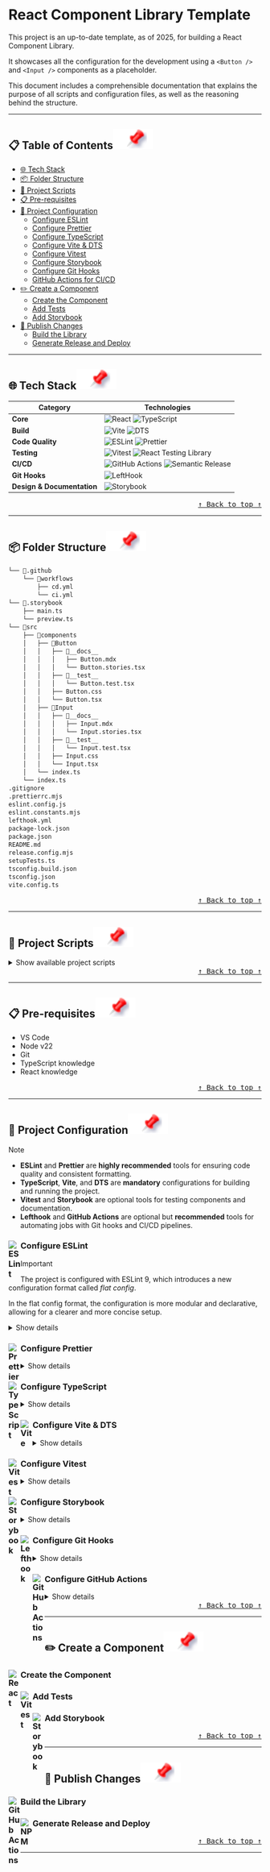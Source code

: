# React Component Library Template

This project is an up-to-date template, as of 2025, for building a React Component Library.

It showcases all the configuration for the development using a `<Button />` and `<Input />` components as a placeholder.

This document includes a comprehensible documentation that explains the purpose of all scripts and configuration files, as well as the reasoning behind the structure.

---

## 📋 Table of Contents[![](https://raw.githubusercontent.com/aregtech/areg-sdk/master/docs/img/pin.svg)](#-table-of-contents)

- [🌐 Tech Stack](#-tech-stack)
- [📦 Folder Structure](#-folder-structure)
- [📜 Project Scripts](#-project-scripts)
- [📋 Pre-requisites](#-pre-requisites)
- [🔧 Project Configuration](#-project-configuration)
  - [Configure ESLint](#configure-eslint-)
  - [Configure Prettier](#configure-prettier-)
  - [Configure TypeScript](#configure-typescript-)
  - [Configure Vite & DTS](#configure-vite--dts-)
  - [Configure Vitest](#configure-vitest-)
  - [Configure Storybook](#configure-storybook-)
  - [Configure Git Hooks](#configure-git-hooks-)
  - [GitHub Actions for CI/CD](#github-actions-for-cicd-)
- [✏️ Create a Component](#-create-a-component)
  - [Create the Component](#create-the-component-)
  - [Add Tests](#add-tests-)
  - [Add Storybook](#add-storybook-)
- [🚀 Publish Changes](#-publish-changes)
  - [Build the Library](#build-the-library-)
  - [Generate Release and Deploy](#generate-release-and-deploy-)

---

## 🌐 Tech Stack[![](https://raw.githubusercontent.com/aregtech/areg-sdk/master/docs/img/pin.svg)](#-tech-stack)

| Category                   | Technologies                                                                                                                                                                                                                                                    |
| -------------------------- | --------------------------------------------------------------------------------------------------------------------------------------------------------------------------------------------------------------------------------------------------------------- |
| **Core**                   | ![React](https://img.shields.io/badge/React_19-61DAFB?style=for-the-badge&logo=react&logoColor=white) ![TypeScript](https://img.shields.io/badge/TypeScript-3178C6?style=for-the-badge&logo=typescript&logoColor=white)                                         |
| **Build**                  | ![Vite](https://img.shields.io/badge/Vite-646CFF?style=for-the-badge&logo=vite&logoColor=white) ![DTS](https://img.shields.io/badge/Vite_DTS-646CFF?style=for-the-badge)                                                                                        |
| **Code Quality**           | ![ESLint](https://img.shields.io/badge/ESLint_9-4B32C3?style=for-the-badge&logo=eslint&logoColor=white) ![Prettier](https://img.shields.io/badge/Prettier-F7B93E?style=for-the-badge&logo=prettier&logoColor=white)                                             |
| **Testing**                | ![Vitest](https://img.shields.io/badge/Vitest-6E9F18?style=for-the-badge&logo=vitest&logoColor=white) ![React Testing Library](https://img.shields.io/badge/React_Testing_Library-E33332?style=for-the-badge&logo=testinglibrary&logoColor=white)               |
| **CI/CD**                  | ![GitHub Actions](https://img.shields.io/badge/GitHub_Actions-2088FF?style=for-the-badge&logo=githubactions&logoColor=white) ![Semantic Release](https://img.shields.io/badge/Semantic_Release-494949?style=for-the-badge&logo=semanticrelease&logoColor=white) |
| **Git Hooks**              | ![LeftHook](https://img.shields.io/badge/LeftHook-FF1E1E?style=for-the-badge&logo=lefthook&logoColor=white)                                                                                                                                                     |
| **Design & Documentation** | ![Storybook](https://img.shields.io/badge/Storybook-FF4785?style=for-the-badge&logo=storybook&logoColor=white)                                                                                                                                                  |

<div align="right"><kbd><a href="#-table-of-contents">↑ Back to top ↑</a></kbd></div>

---

## 📦 Folder Structure[![](https://raw.githubusercontent.com/aregtech/areg-sdk/master/docs/img/pin.svg)](#-folder-structure)

```
└── 📁.github
    └── 📁workflows
        ├── cd.yml
        └── ci.yml
└── 📁.storybook
    ├── main.ts
    └── preview.ts
└── 📁src
    ├── 📁components
    │   ├── 📁Button
    │   │   ├── 📁__docs__
    │   │   │   ├── Button.mdx
    │   │   │   └── Button.stories.tsx
    │   │   ├── 📁__test__
    │   │   │   └── Button.test.tsx
    │   │   ├── Button.css
    │   │   └── Button.tsx
    │   ├── 📁Input
    │   │   ├── 📁__docs__
    │   │   │   ├── Input.mdx
    │   │   │   └── Input.stories.tsx
    │   │   ├── 📁__test__
    │   │   │   └── Input.test.tsx
    │   │   ├── Input.css
    │   │   └── Input.tsx
    │   └── index.ts
    └── index.ts
.gitignore
.prettierrc.mjs
eslint.config.js
eslint.constants.mjs
lefthook.yml
package-lock.json
package.json
README.md
release.config.mjs
setupTests.ts
tsconfig.build.json
tsconfig.json
vite.config.ts
```

<div align="right"><kbd><a href="#-table-of-contents">↑ Back to top ↑</a></kbd></div>

---

## 📜 Project Scripts[![](https://raw.githubusercontent.com/aregtech/areg-sdk/master/docs/img/pin.svg)](#-project-scripts)

<details>
<summary>Show available project scripts</summary>

### 🔨 Build library: `build`

```
tsc -p tsconfig.build.json && vite build
```

### 🖌️ Run Prettier: `format`

```
prettier --write --parser typescript '**/*.{ts,tsx}'
```

### 🔍 Run ESLint: `lint`

```
eslint --fix
```

### 🔍 Run ESLint without automatic fixes: `lint:no-fix`

```
eslint
```

### 🧪 Run tests: `test`

```
vitest run
```

### 🧪 Run tests and watch to rerun on code changes: `test:watch`

```
vitest
```

### 🧪 Run tests with a server GUI: `test:gui`

```
vitest --ui
```

### 📖 Run Storybook server: `storybook`

```
storybook dev -p 6006
```

### 📖 Build Storybook `storybook:build`

```
storybook build
```

</details>

<div align="right"><kbd><a href="#-table-of-contents">↑ Back to top ↑</a></kbd></div>

---

## 📋 Pre-requisites[![](https://raw.githubusercontent.com/aregtech/areg-sdk/master/docs/img/pin.svg)](#-pre-requisites)

- VS Code
- Node v22
- Git
- TypeScript knowledge
- React knowledge

<div align="right"><kbd><a href="#-table-of-contents">↑ Back to top ↑</a></kbd></div>

---

## 🔧 Project Configuration[![](https://raw.githubusercontent.com/aregtech/areg-sdk/master/docs/img/pin.svg)](#-project-configuration)

> [!NOTE]
>
> - **ESLint** and **Prettier** are **highly recommended** tools for ensuring code quality and consistent formatting.
> - **TypeScript**, **Vite**, and **DTS** are **mandatory** configurations for building and running the project.
> - **Vitest** and **Storybook** are optional tools for testing components and documentation.
> - **Lefthook** and **GitHub Actions** are optional but **recommended** tools for automating jobs with Git hooks and CI/CD pipelines.

### Configure ESLint <img src="https://cdn.simpleicons.org/eslint/000/4B32C3" alt="ESLint" align=left width=24>

> [!IMPORTANT]
>
> The project is configured with ESLint 9, which introduces a new configuration format called _flat config_.
>
> In the flat config format, the configuration is more modular and declarative, allowing for a clearer and more concise setup.

<details>
<summary>Show details</summary>

The files are self-explanatory, with detailed comments explaining their purpose and functionality.

The `eslint.config.js` is the default configuration file for ESLint, while there is also a `eslint.constants.mjs` file with common objects and configurations for shared use.

#### `eslint.config.js`:

```js
/* eslint-disable perfectionist/sort-objects */
import eslint from '@eslint/js';
import tsParser from '@typescript-eslint/parser';
import jsxA11y from 'eslint-plugin-jsx-a11y';
import perfectionist from 'eslint-plugin-perfectionist';
import prettierRecommended from 'eslint-plugin-prettier/recommended';
import react from 'eslint-plugin-react';
import reactHooks from 'eslint-plugin-react-hooks';
import storybook from 'eslint-plugin-storybook';
import globals from 'globals';
import tseslint from 'typescript-eslint';

import {
  booleanPrefixes,
  perfectionistSortObjects,
  perfectionistSortTypes,
} from './eslint.constants.mjs';

/** @type {import('@typescript-eslint/utils').TSESLint.FlatConfig.ConfigFile} */
export default [
  // FILES: A config object only applies to a file if the filename matches a pattern in files (or if there is no files key, in which case it will match all files).
  // RULES: The severity levels are off (0), warning (1), and error (2).

  // GLOBAL IGNORES: Added in a separate object to apply globally and be able to match directories. Only global `ignores` can match directories.
  {
    ignores: ['dist', 'build', 'storybook-static', '!.storybook'], // Ignore some directories but prevent ignoring `.storybook`.
  },

  // SETTINGS: Detect React version automatically for `eslint-plugin-react` rules.
  {
    settings: {
      react: {
        version: 'detect',
      },
    },
  },

  // EXTENDS: Extends specific set of rules (like recommended) from the different plugins.
  eslint.configs.recommended,
  ...tseslint.configs.recommended,
  react.configs.flat.recommended,
  react.configs.flat['jsx-runtime'], // Disables some React recommended rules like `react-in-jsx-scope` not needed in React 17+.
  reactHooks.configs['recommended-latest'], // TODO: Update to 5.2.0 release // NOTE: Planned to change to from 'recommended-latest' to 'recommended' in 6.0.0.
  jsxA11y.flatConfigs.recommended,
  ...storybook.configs['flat/recommended'],
  prettierRecommended,

  // TYPESCRIPT: Specific rules for TypeScript files in separate object to prevent parser conflicts with JS files.
  {
    ignores: ['*.{js,mjs,jsx}'], // Ignore JavaScript files.
    // PARSER: TypeScript & JSX support using the nearest tsconfig.json.
    // More details: https://eslint.org/docs/latest/use/configure/parser
    languageOptions: {
      parser: tsParser,
      parserOptions: {
        project: true, // Linted files will use the type information of the nearest `tsconfig.json`.
        ecmaFeatures: {
          jsx: true,
        },
        ecmaVersion: 'latest',
        sourceType: 'module',
      },

      // GLOBAL VARIABLES: Groups of variables globally available during runtime, like `console` in the browser.
      // More details: https://eslint.org/docs/latest/use/configure/migration-guide#configuring-language-options
      globals: {
        ...globals.browser,
        ...globals.jest,
        ...globals.node,
      },
    },

    rules: {
      // [TYPESCRIPT RULES]
      // Uses the TypeScript no-unused-vars rule instead of the base one.
      'no-unused-vars': 0,
      '@typescript-eslint/no-unused-vars': [
        1,
        {
          // Allow function arguments that start with _
          argsIgnorePattern: '^_',
          // Allow catch arguments that start with _
          caughtErrorsIgnorePattern: '^_',
          // Allow sibling variables of ...rest in destructure objects.
          ignoreRestSiblings: true,
          // Allow variables that start with _
          varsIgnorePattern: '^_',
        },
      ],

      // Uses the TypeScript no-shadow rule instead of the base one.
      // Disallows a local variable to have the same name as a variable in its containing scope.
      'no-shadow': 0,
      '@typescript-eslint/no-shadow': 2,

      // Uses the TypeScript no-use-before-define rule instead of the base one.
      // Disallows the use of variables before they are defined.
      '@typescript-eslint/no-use-before-define': 2,
      'no-use-before-define': 0,

      // Enforces the naming conventions for some cases across the code.
      // Variables must be in camelCase or UPPER_CASE. Boolean variables must have a verb prefixed. (Normal variables).
      // Function variables must be in camelCase or PascalCase (used for creating Functions and Components).
      // Types like (class, enum, interface, typeAlias, typeParameter) must be in PascalCase. Interfaces must be prefixed with 'I'.
      // Functions declared using the 'function' keyword must be in camelCase.
      '@typescript-eslint/naming-convention': [
        2,
        {
          selector: 'variable',
          types: ['boolean'],
          format: ['PascalCase'],
          prefix: booleanPrefixes,
          leadingUnderscore: 'allow',
        },
        {
          selector: 'typeLike',
          format: ['PascalCase'],
        },
        {
          selector: 'interface',
          format: ['PascalCase'],
          prefix: ['I'],
        },
        {
          selector: 'function',
          format: ['camelCase'],
        },
      ],
    },
  },

  {
    // PLUGINS: Declare plugins here to make their rules available in the `rules` object.
    // More details: https://eslint.org/docs/latest/use/configure/plugins
    plugins: {
      perfectionist,
      react,
    },

    // RULES: Defines specific linting rules, their severity, and other customizations.
    // NOTE: These rules should come from the installed plugins defined in the `plugins` object.
    // More details: https://eslint.org/docs/latest/use/core-concepts/#rules
    rules: {
      // [ESLINT RULES]
      // Enforces the use of `===` and `!==`.
      eqeqeq: 2,

      // Enforces the use of curly {} in block statements (if, else, for, while...).
      curly: [2, 'all'],

      // Disallows the use of undeclared variables.
      'no-undef': 2,

      // Enforces no braces when they can be omitted. Incorrect: const foo = (x) => { return x; } Correct: const foo = (x) => x;
      'arrow-body-style': [2, 'as-needed'],

      // [REACT RULES]
      // Enforces arrow functions for Components.
      'react/function-component-definition': [
        2,
        {
          namedComponents: 'arrow-function',
          unnamedComponents: 'arrow-function',
        },
      ],

      // Enforces using JSX only in *.tsx files.
      'react/jsx-filename-extension': [2, { extensions: ['.tsx'] }],

      // Enforces non-required props to define their default values in the function arguments/parameters.
      // Example: const Component = ({ optionalProp = 'default' }: ComponentProps) => {}
      'react/require-default-props': [
        2,
        {
          functions: 'defaultArguments',
        },
      ],

      // Allows spreading in JSX components (<MyCustomComponent {...props} />) and forbid on everything else (HTML tags, etc.)
      'react/jsx-props-no-spreading': [
        2,
        {
          custom: 'ignore',
        },
      ],

      // Enforces the way of sorting the component props.
      // Alphabetical case insensitive order, React reserved props before, callbacks after.
      // Example: <Component dangerouslySetInnerHTML={...} firstName="John" lastName="Doe" onClick={...} />
      'react/jsx-sort-props': [
        2,
        {
          callbacksLast: true,
          ignoreCase: true,
          reservedFirst: true,
        },
      ],

      // [PERFECTIONIST RULES]
      // IMPORTS ORDER: Enforces a strict and consistent order for import statements.
      // NOTE: Disable `source.organizeImports` on `codeActionsOnSave` in VSCode Settings to avoid conflicts.
      'sort/imports': 0, // Note: Disable ESLint's rule to avoid conflicts.
      'perfectionist/sort-imports': [
        2,
        {
          // Natural order. Example: 'item2' < 'item10'.
          type: 'natural',

          // NOTE: Default values explicitly set for clarity.
          newlinesBetween: 'always',
          order: 'asc',
          ignoreCase: true,
          groups: [
            // Built-in or external installed modules. Example: import path from 'path' || import axios from 'axios'
            ['builtin', 'external'],
            // Internal types that are not in the same or parent directory. Example: import type { User } from '~/users'
            'internal-type',
            // Internal modules that are not in the same or parent directory. Example: import Button from '~/components/Button'
            'internal',
            // Parent or current directory types. Example: import type { FooProps } from '../Foo' || './Foo' || './index.d.ts'
            ['parent-type', 'sibling-type', 'index-type'],
            // Parent or current directory modules. Example: import foo from '../utils/foo' || './foo' || '.'
            ['parent', 'sibling', 'index'],
            // Side effect script files. Example: import './set-production-env.js'
            'side-effect',
            // Style files. Example: import './styles.scss' || import styles from './index.module.css'
            'side-effect-style',
            { newlinesBetween: 'never' },
            'style',
          ],
        },
      ],
      'perfectionist/sort-named-imports': [2, { type: 'natural' }],

      // OBJECTS ORDER: Enforces a strict and consistent order for object, types and other declarations.
      'perfectionist/sort-object-types': [2, perfectionistSortTypes],
      'perfectionist/sort-union-types': [2, { type: 'natural' }],
      'perfectionist/sort-interfaces': [2, perfectionistSortTypes],
      'perfectionist/sort-objects': [2, perfectionistSortObjects],
      'perfectionist/sort-enums': [2, { type: 'natural' }],
    },
  },
];
```

#### `eslint.constants.mjs`:

```js
export const booleanPrefixes = ['is', 'should', 'has', 'can', 'did', 'will'];

const perfectionistSortObjectCustomGroups = {
  id: {
    elementNamePattern: '^(?:id|.+Id)$',
    groupName: 'id',
    selector: 'property',
  },
  flag: {
    elementNamePattern: `^(?:${booleanPrefixes.join('|')})[A-Z].*$`, // Example: /^(?:a|b|c|)[A-Z].*$/
    groupName: 'flag',
    selector: 'property',
  },
};

export const perfectionistSortTypes = {
  ignoreCase: true,
  order: 'asc',
  type: 'natural',
  customGroups: [
    perfectionistSortObjectCustomGroups.id,
    {
      ...perfectionistSortObjectCustomGroups.flag,
      groupName: `required-${perfectionistSortObjectCustomGroups.flag.groupName}`,
      modifiers: ['required'],
    },
    {
      ...perfectionistSortObjectCustomGroups.flag,
      groupName: `optional-${perfectionistSortObjectCustomGroups.flag.groupName}`,
      modifiers: ['optional'],
    },
  ],
  groups: [
    perfectionistSortObjectCustomGroups.id.groupName,
    'required-property',
    'required-multiline-property',
    'optional-property',
    'optional-multiline-property',
    'required-flag',
    'optional-flag',
    'required-method',
    'optional-method',
  ],
};

export const perfectionistSortObjects = {
  ...perfectionistSortTypes,
  objectDeclarations: true,
  customGroups: [
    perfectionistSortObjectCustomGroups.id,
    perfectionistSortObjectCustomGroups.flag,
  ],
  destructuredObjects: {
    groups: true,
  },
  groups: [
    perfectionistSortObjectCustomGroups.id.groupName,
    'property',
    'multiline-property',
    perfectionistSortObjectCustomGroups.flag.groupName,
    'method',
  ],
};
```

<div align="right"><kbd><a href="#-table-of-contents">↑ Back to top ↑</a></kbd></div>

</details>

### Configure Prettier <img src="https://cdn.simpleicons.org/prettier/000/F7B93E" alt="Prettier" align=left width=24>

<details>
<summary>Show details</summary>

</details>

### Configure TypeScript <img src="https://cdn.simpleicons.org/typescript/000/3178C6" alt="TypeScript" align=left width=24>

<details>
<summary>Show details</summary>

</details>

### Configure Vite & DTS <img src="https://cdn.simpleicons.org/vite/000/646CFF" alt="Vite" align=left width=24>

<details>
<summary>Show details</summary>

</details>

### Configure Vitest <img src="https://cdn.simpleicons.org/vitest/000/6E9F18" alt="Vitest" align=left width=24>

<details>
<summary>Show details</summary>

</details>

### Configure Storybook <img src="https://cdn.simpleicons.org/storybook/000/FF4785" alt="Storybook" align=left width=24>

<details>
<summary>Show details</summary>

</details>

### Configure Git Hooks <img src="https://cdn.simpleicons.org/lefthook/000/FF1E1E" alt="Lefthook" align=left width=24>

<details>
<summary>Show details</summary>

</details>

### Configure GitHub Actions <img src="https://cdn.simpleicons.org/githubactions/000/2088FF" alt="GitHub Actions" align=left width=24>

<details>
<summary>Show details</summary>

- GitHub Workflows
- Semantic Release

</details>

<div align="right"><kbd><a href="#-table-of-contents">↑ Back to top ↑</a></kbd></div>

---

## ✏️ Create a Component[![](https://raw.githubusercontent.com/aregtech/areg-sdk/master/docs/img/pin.svg)](#-create-a-component)

### Create the Component <img src="https://cdn.simpleicons.org/react/000/61DAFB" alt="React" align=left width=24>

### Add Tests <img src="https://cdn.simpleicons.org/vitest/000/6E9F18" alt="Vitest" align=left width=24>

### Add Storybook <img src="https://cdn.simpleicons.org/storybook/000/FF4785" alt="Storybook" align=left width=24>

<div align="right"><kbd><a href="#-table-of-contents">↑ Back to top ↑</a></kbd></div>

---

## 🚀 Publish Changes[![](https://raw.githubusercontent.com/aregtech/areg-sdk/master/docs/img/pin.svg)](#-publish-changes)

### Build the Library <img src="https://cdn.simpleicons.org/githubactions/000/2088FF" alt="GitHub Actions" align=left width=24>

### Generate Release and Deploy <img src="https://cdn.simpleicons.org/npm/000/CB3837" alt="NPM" align=left width=24>

<div align="right"><kbd><a href="#-table-of-contents">↑ Back to top ↑</a></kbd></div>

---
